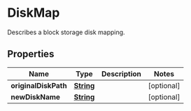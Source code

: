 

# DiskMap

Describes a block storage disk mapping.

## Properties

| Name | Type | Description | Notes |
|------------ | ------------- | ------------- | -------------|
|**originalDiskPath** | [**String**](String.md) |  |  [optional] |
|**newDiskName** | [**String**](String.md) |  |  [optional] |



